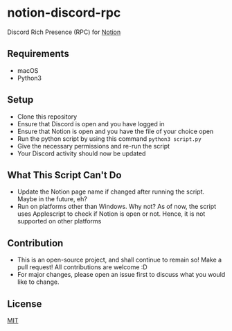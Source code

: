 # notion-discord-rpc

Discord Rich Presence (RPC) for [Notion](https://www.notion.so/)

## Requirements
- macOS
- Python3

## Setup
- Clone this repository
- Ensure that Discord is open and you have logged in
- Ensure that Notion is open and you have the file of your choice open
- Run the python script by using this command `python3 script.py`
- Give the necessary permissions and re-run the script
- Your Discord activity should now be updated

## What This Script Can't Do
- Update the Notion page name if changed after running the script. Maybe in the future, eh?
- Run on platforms other than Windows. Why not? As of now, the script uses Applescript to check if Notion is open or not. Hence, it is not supported on other platforms

## Contribution
- This is an open-source project, and shall continue to remain so! Make a pull request! All contributions are welcome :D
- For major changes, please open an issue first to discuss what you would like to change.

## License
[MIT](LICENSE)
